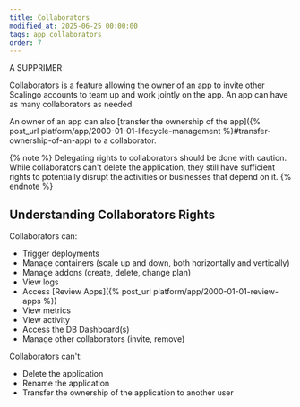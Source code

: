 ```yaml
---
title: Collaborators
modified_at: 2025-06-25 00:00:00
tags: app collaborators
order: 7
---
```





A SUPPRIMER


Collaborators is a feature allowing the owner of an app to invite other Scalingo accounts to team up and work jointly on the app. An app can have as many collaborators as needed.

An owner of an app can also [transfer the ownership of the app]({% post_url platform/app/2000-01-01-lifecycle-management %}#transfer-ownership-of-an-app) to a collaborator.

{% note %}
Delegating rights to collaborators should be done with caution. While collaborators can't delete the application, they still have sufficient rights to potentially disrupt the activities or businesses that depend on it.
{% endnote %}

## Understanding Collaborators Rights

Collaborators can:

- Trigger deployments
- Manage containers (scale up and down, both horizontally and vertically)
- Manage addons (create, delete, change plan)
- View logs
- Access [Review Apps]({% post_url platform/app/2000-01-01-review-apps %})
- View metrics
- View activity
- Access the DB Dashboard(s)
- Manage other collaborators (invite, remove)

Collaborators can't:

- Delete the application
- Rename the application
- Transfer the ownership of the application to another user

